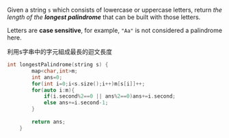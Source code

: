 Given a string `s` which consists of lowercase or uppercase letters, return _the length of the **longest palindrome**_ that can be built with those letters.

Letters are **case sensitive**, for example, `"Aa"` is not considered a palindrome here.

利用s字串中的字元組成最長的迴文長度


```cpp
int longestPalindrome(string s) {
        map<char,int>m;
        int ans=0;
        for(int i=0;i<s.size();i++)m[s[i]]++;
        for(auto i:m){
            if(i.second%2==0 || ans%2==0)ans+=i.second;
            else ans+=i.second-1;
        }
        
        return ans;
    }
```